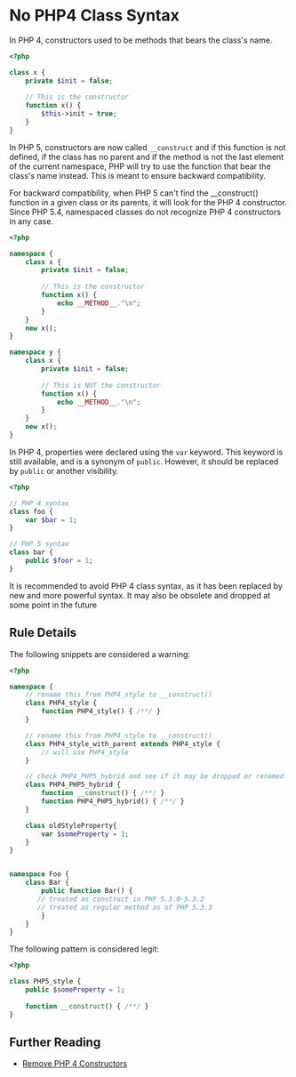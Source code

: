 <!-- Good Practices -->
# No PHP4 Class Syntax

In PHP 4, constructors used to be methods that bears the class's name. 

```php
<?php

class x {
	private $init = false;
	
	// This is the constructor
	function x() {
		$this->init = true;
	}
}

```

In PHP 5, constructors are now called `__construct` and if this function is not defined, if the class has no parent and if the method is not the last element of the current namespace, PHP will try to use the function that bear the class's name instead. This is meant to ensure backward compatibility. 

For backward compatibility, when PHP 5 can't find the __construct() function in a given class or its parents, it will look for the PHP 4 constructor. Since PHP 5.4, namespaced classes do not recognize PHP 4 constructors in any case.

```php
<?php

namespace {
	class x {
		private $init = false;
	
		// This is the constructor
		function x() {
			echo __METHOD__."\n";
		}
	}
	new x();
}

namespace y {
	class x {
		private $init = false;
	
		// This is NOT the constructor
		function x() {
			echo __METHOD__."\n";
		}
	}
	new x();
}

```

In PHP 4, properties were declared using the `var` keyword. This keyword is still available, and is a synonym of `public`. However, it should be replaced by `public` or another visibility. 

```php
<?php

// PHP 4 syntax
class foo {
	var $bar = 1;
}

// PHP 5 syntax
class bar {
	public $foor = 1;
}

```

It is recommended to avoid PHP 4 class syntax, as it has been replaced by new and more powerful syntax. It may also be obsolete and dropped at some point in the future

## Rule Details

The following snippets are considered a warning:

```php
<?php

namespace {
	// rename this from PHP4_style to __construct()
	class PHP4_style {
		function PHP4_style() { /**/ } 
	}

	// rename this from PHP4_style to __construct()
	class PHP4_style_with_parent extends PHP4_style {
		// will use PHP4_style
	}

	// check PHP4_PHP5_hybrid and see if it may be dropped or renamed
	class PHP4_PHP5_hybrid {
		function __construct() { /**/ } 
		function PHP4_PHP5_hybrid() { /**/ } 
	}

	class oldStyleProperty{
		var $someProperty = 1;
	}
}


namespace Foo {
	class Bar {
   		public function Bar() {
       // treated as construct in PHP 5.3.0-5.3.2
       // treated as regular method as of PHP 5.3.3
    	}
	}
}

```


The following pattern is considered legit:

```php
<?php

class PHP5_style {
	public $someProperty = 1;
	
	function __construct() { /**/ } 
}

```


## Further Reading
* [Remove PHP 4 Constructors](https://wiki.php.net/rfc/remove_php4_constructors) 
